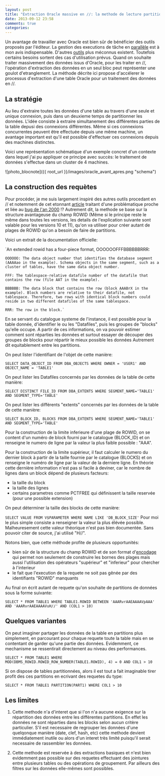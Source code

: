 ```yaml
---
layout: post
title: "Extraction Oracle massive en //: la methode de lecture partitionnée"
date: 2013-09-12 23:58
comments: true
categories: 
---
```

Un avantage de travailler avec Oracle est bien sûr de bénéficier des outils proposés par l'éditeur. La gestion des executions de tâche en [parallèle](http://docs.oracle.com/cd/E11882_01/server.112/e25523/parallel002.htm) est à mon avis indispensable. D'autres  [outils](http://docs.oracle.com/cd/E11882_01/appdev.112/e25788/d_parallel_ex.htm) plus méconnus existent. Toutefois certains besoins sortent des cas d'utilisation prévus. Quand on souhaite traiter massivement des données issus d'Oracle, pour les traiter en //, l'opération d'extraction des données en un seul bloc peut représenter une goulot d'etranglement. La méthode décrite ici propose d'accélerer le processus d'extraction d'une table Oracle pour un traitement des données en //.


## La stratégie

Au lieu d'extraire toutes les données d'une table au travers d'une seule et unique connexion, puis dans un deuxieme temps de partitionner les données. L'idée consiste à extraire simultanement des différentes parties de la table depusi des connexions différentes. Même si ces connexions concurrentes peuvent être effectuée depuis une même machine, un avantage important est qu'il est possible d'effectuer ces connexions depuis des machines distinctes.

Voici une représentation schématique d'un exemple concret d'un contexte dans lequel j'ai pu appliquer ce principe avec succès: le traitement de données s'effectue dans un cluster de 4 machines.

![photo_blocnote]({{ root_url }}/images/oracle_avant_apres.png "schema")

## La construction des requètes

Pour procéder, je me suis largement inspiré des autres outils procedant en // et notemment de cet etonnant [article](http://www.jlcomp.demon.co.uk/big_upd.html) traitant d'une problématique proche et liée au [bug de l'an 2000](http://en.wikipedia.org/wiki/Year_2000_problem) !? Autrement dit, la methode se base sur la structure avantageuse du champ ROWID (Même si le principe reste le même dans toutes les versions, les details de l'explication suivante sont valable pour les versions 10 et 11), qu'on va utiliser pour créer autant de plages de ROWID qu'on a besoin de faire de partitions.

Voici un extrait de la documentation officielle:

`An extended rowid has a four-piece format, OOOOOOFFFBBBBBBRRR:

    OOOOOO: The data object number that identifies the database segment (AAAAao in the example). Schema objects in the same segment, such as a cluster of tables, have the same data object number.

    FFF: The tablespace-relative datafile number of the datafile that contains the row (file AAT in the example).

    BBBBBB: The data block that contains the row (block AAABrX in the example). Block numbers are relative to their datafile, not tablespace. Therefore, two rows with identical block numbers could reside in two different datafiles of the same tablespace.

    RRR: The row in the block.`

En se servant du catalogue systeme de l'instance, il est possible pour la table donnée, d'identifier le ou les "Datafiles", puis les groupes de "blocks" qu'elle occupe. A partir de ces informations, on va pouvoir estimer comment sont réparties les données et surtout essayer de découper des groupes de blocks pour répartir le mieux possible les données Autrement dit equitablement entre les partitions.  

On peut lister l'identifiant de l'objet de cette manière:

`SELECT DATA_OBJECT_ID FROM DBA_OBJECTS WHERE OWNER = 'USER1' AND OBJECT_NAME = 'TABLE1'`

On peut lister les Datafiles concernés par les données de la table de cette manière:

`SELECT DISTINCT FILE_ID FROM DBA_EXTENTS WHERE SEGMENT_NAME='TABLE1' AND SEGMENT_TYPE='TABLE'`

On peut lister les différents "extents" concernés par les données de la table de cette manière:

`SELECT BLOCK_ID, BLOCKS FROM DBA_EXTENTS WHERE SEGMENT_NAME='TABLE1' AND SEGMENT_TYPE='TABLE'`

Pour la construction de la limite inferieure d'une plage de ROWID,  on se content d'un numéro de block fourni par le catalogue (BLOCK_ID) et on renseigne le numero de ligne par la valeur la plus faible possible : "AAA".

Pour la construction de la limite supérieur, il faut calculer le numero du dernier block à partir de la taille fournie par le catalogue (BLOCKS) et on renseigne le numéro de ligne par la valeur de la derniere ligne. En théorie cette dernière information n'est pas si facile à deviner, car le nombre de lignes dans un block dépend de plusieurs facteurs:
- la taille du block
- la taille des lignes
- certains parametres comme PCTFREE qui définissent la taille reservée (pour une possible extension)

On peut déterminer la taille des blocks de cette manière:

`SELECT VALUE FROM V$PARAMETER WHERE NAME LIKE 'DB_BLOCK_SIZE'`
Pour moi le plus simple consiste a renseigner la valeur la plus élévée possible. Malheuresement cette valeur théorique n'est pas bien documentée. Sans pouvoir citer de source, j'ai utilisé "H//".

Notons bien, que cette méthode profite de plusieurs opportunités:
- bien sûr de la structure du champ ROWID et de son format d'[encodage](http://en.wikipedia.org/wiki/Base64) qui permet non seulement de construire les bornes des plages mais aussi l'utilisation des opérateurs "supérieur" et "inferieur" pour chercher à l'interieur
- le fait que l'execution de la requete ne soit pas gênée par des identifiants "ROWID" manquants

Au final on écrit autant de requete qu'on souhaite de partitions de données sous la forme suivante:

`SELECT * FROM TABLE1 WHERE TABLE1.ROWID BETWEEN 'AAARvrAAEAAAAVpAAA' AND 'AAARvrAAEAAAAVuH//' AND (COL1 > 10)`

## Quelques variantes

On peut imaginer partager les données de la table en partitions plus simplement, en parcourant pour chaque requete toute la table mais en se contentant de garder qu'une partie des données. Evidemment, ce mechanisme se ressentirait directement au niveau des performances.

`SELECT * FROM TABLE1 WHERE MOD(DBMS_ROWID.ROWID_ROW_NUMBER(TABLE1.ROWID), 4) = 0 AND COL1 > 10`

Si on dispose de tables partitionnées, alors il est tout a fait imaginable tirer profit des ces partitions en ecrivant des requetes du type:

`SELECT * FROM TABLE1 PARTITION(PART1) WHERE COL1 > 10`

## Les limites

1. Cette methode n'a d'interet que si l'on n'a aucune exigence sur la répartition des données entre les différentes partitions. En effet les données ne sont réparties dans les blocks selon aucun critère particulier. S'il est necessaire de regrouper les données d'une quelqonque manière (date, clef, hash, etc) cette methode devient immédiatement inutile ou alors d'un interet très limité puisqu'il serait necessaire de rassembler les données.

2. Cette methode est reservée à des extractions basiques et n'est bien evidemment pas possible sur des requetes effectuant des jointures entre plusieurs tables ou des opérations de groupement. Par ailleurs des filtres sur les données elle-mêmes sont possibles.

